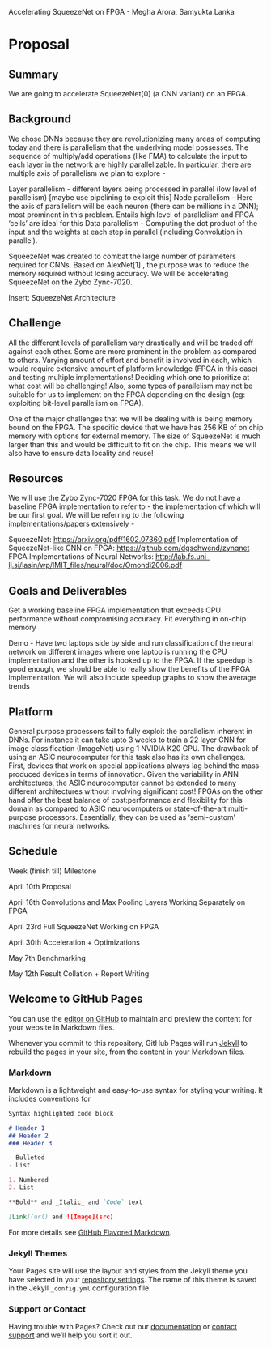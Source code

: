 Accelerating SqueezeNet on FPGA  - Megha Arora, Samyukta Lanka

# Proposal

## Summary
We are going to accelerate SqueezeNet[0] (a CNN variant) on an FPGA.

## Background 
We chose DNNs because they are revolutionizing many areas of computing today and there is parallelism that the underlying model possesses. The sequence of multiply/add operations (like FMA) to calculate the input to each layer in the network are highly parallelizable. In particular, there are multiple axis of parallelism we plan to explore - 

Layer parallelism - different layers being processed in parallel (low level of parallelism) [maybe use pipelining to exploit this]
Node parallelism - Here the axis of parallelism will be each neuron (there can be millions in a DNN); most prominent in this problem. Entails high level of parallelism and FPGA ‘cells’ are ideal for this
Data parallelism - Computing the dot product of the input and the weights at each step in parallel (including Convolution in parallel).

SqueezeNet was created to combat the large number of parameters required for CNNs. Based on AlexNet[1] , the purpose was to reduce the memory required without losing accuracy. We will be accelerating SqueezeNet on the Zybo Zync-7020. 

Insert: SqueezeNet Architecture

## Challenge
All the different levels of parallelism vary drastically and will be traded off against each other. Some are more prominent in the problem as compared to others. Varying amount of effort and benefit is involved in each, which would require extensive amount of platform knowledge (FPGA in this case) and testing multiple implementations! Deciding which one to prioritize at what cost will be challenging! Also, some types of parallelism may not be suitable for us to implement on the FPGA depending on the design (eg: exploiting bit-level parallelism on FPGA).

One of the major challenges that we will be dealing with is being memory bound on the FPGA. The specific device that we have has 256 KB of on chip memory with options for external memory. The size of SqueezeNet is much larger than this and would be difficult to fit on the chip. This means we will also have to ensure data locality and reuse!

## Resources
We will use the Zybo Zync-7020 FPGA for this task.
We do not have a baseline FPGA implementation to refer to - the implementation of which will be our first goal. We will be referring to the following implementations/papers extensively -
 
SqueezeNet: https://arxiv.org/pdf/1602.07360.pdf
Implementation of SqueezeNet-like CNN on FPGA: https://github.com/dgschwend/zynqnet
FPGA Implementations of Neural Networks: http://lab.fs.uni-lj.si/lasin/wp/IMIT_files/neural/doc/Omondi2006.pdf


## Goals and Deliverables
Get a working baseline FPGA implementation that exceeds CPU performance without compromising accuracy. <Plan to Achieve>
Fit everything in on-chip memory <Hope to achieve>

Demo - 
Have two laptops side by side and run classification of the neural network on different images where one laptop is running the CPU implementation and the other is hooked up to the FPGA. If the speedup is good enough, we should be able to really show the benefits of the FPGA implementation. 
We will also include speedup graphs to show the average trends 


## Platform
General purpose processors fail to fully exploit the parallelism inherent in DNNs. For instance it can take upto 3 weeks to train a 22 layer CNN for image classification (ImageNet) using 1 NVIDIA K20 GPU. The drawback of using an ASIC neurocomputer for this task also has its own challenges. First, devices that work on special applications always lag behind the mass-produced devices in terms of innovation. Given the variability in ANN architectures, the ASIC neurocomputer cannot be extended to many different architectures without involving significant cost!
FPGAs on the other hand offer the best balance of cost:performance and flexibility for this domain as compared to ASIC neurocomputers or state-of-the-art multi-purpose processors. Essentially, they can be used as ‘semi-custom’ machines for neural networks.


## Schedule

Week (finish till)     Milestone

April 10th             Proposal 

April 16th             Convolutions and Max Pooling Layers Working Separately on FPGA

April 23rd             Full SqueezeNet Working on FPGA

April 30th             Acceleration + Optimizations

May 7th                Benchmarking

May 12th               Result Collation + Report Writing


## Welcome to GitHub Pages

You can use the [editor on GitHub](https://github.com/lankas/15-618Project/edit/master/index.md) to maintain and preview the content for your website in Markdown files.

Whenever you commit to this repository, GitHub Pages will run [Jekyll](https://jekyllrb.com/) to rebuild the pages in your site, from the content in your Markdown files.

### Markdown

Markdown is a lightweight and easy-to-use syntax for styling your writing. It includes conventions for

```markdown
Syntax highlighted code block

# Header 1
## Header 2
### Header 3

- Bulleted
- List

1. Numbered
2. List

**Bold** and _Italic_ and `Code` text

[Link](url) and ![Image](src)
```

For more details see [GitHub Flavored Markdown](https://guides.github.com/features/mastering-markdown/).

### Jekyll Themes

Your Pages site will use the layout and styles from the Jekyll theme you have selected in your [repository settings](https://github.com/lankas/15-618Project/settings). The name of this theme is saved in the Jekyll `_config.yml` configuration file.

### Support or Contact

Having trouble with Pages? Check out our [documentation](https://help.github.com/categories/github-pages-basics/) or [contact support](https://github.com/contact) and we’ll help you sort it out.
